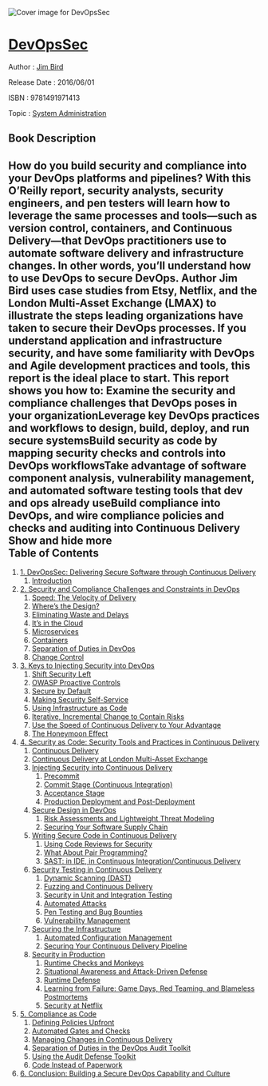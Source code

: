 ![Cover image for DevOpsSec](https://imgdetail.ebookreading.net/cover/cover/system_admin/EB9781491971413.jpg)

[DevOpsSec](https://ebookreading.net/view/book/DevOpsSec-EB9781491971413_1.html "DevOpsSec")
====================================================================================================================

Author : [Jim Bird](https://ebookreading.net/search/author/Jim+Bird)

Release Date : 2016/06/01

ISBN : 9781491971413

Topic : [System Administration](https://ebookreading.net/search/category/system-administration)

Book Description
-----------------

 How do you build security and compliance into your DevOps platforms and pipelines? With this O’Reilly report, security analysts, security engineers, and pen testers will learn how to leverage the same processes and tools—such as version control, containers, and Continuous Delivery—that DevOps practitioners use to automate software delivery and infrastructure changes. In other words, you’ll understand how to use DevOps to secure DevOps.
Author Jim Bird uses case studies from Etsy, Netflix, and the London Multi-Asset Exchange (LMAX) to illustrate the steps leading organizations have taken to secure their DevOps processes. If you understand application and infrastructure security, and have some familiarity with DevOps and Agile development practices and tools, this report is the ideal place to start.
This report shows you how to:
Examine the security and compliance challenges that DevOps poses in your organizationLeverage key DevOps practices and workflows to design, build, deploy, and run secure systemsBuild security as code by mapping security checks and controls into DevOps workflowsTake advantage of software component analysis, vulnerability management, and automated software testing tools that dev and ops already useBuild compliance into DevOps, and wire compliance policies and checks and auditing into Continuous Delivery        Show and hide more                
Table of Contents
-----------------

1. [1. DevOpsSec: Delivering Secure Software through Continuous Delivery](https://ebookreading.net/view/book/DevOpsSec-EB9781491971413_5.html#devopssec_deliverin)
    1. [Introduction](https://ebookreading.net/view/book/DevOpsSec-EB9781491971413_5.html#introduction)
1. [2. Security and Compliance Challenges and Constraints in DevOps](https://ebookreading.net/view/book/DevOpsSec-EB9781491971413_6.html#security_and_compli)
    1. [Speed: The Velocity of Delivery](https://ebookreading.net/view/book/DevOpsSec-EB9781491971413_6.html#speed_the_velocity_)
    1. [Where’s the Design?](https://ebookreading.net/view/book/DevOpsSec-EB9781491971413_6.html#whereapostrophes_th)
    1. [Eliminating Waste and Delays](https://ebookreading.net/view/book/DevOpsSec-EB9781491971413_6.html#eliminating_waste_a)
    1. [It’s in the Cloud](https://ebookreading.net/view/book/DevOpsSec-EB9781491971413_6.html#itapostrophes_in_th)
    1. [Microservices](https://ebookreading.net/view/book/DevOpsSec-EB9781491971413_6.html#microservices)
    1. [Containers](https://ebookreading.net/view/book/DevOpsSec-EB9781491971413_6.html#containers)
    1. [Separation of Duties in DevOps](https://ebookreading.net/view/book/DevOpsSec-EB9781491971413_6.html#separation_of_dutie)
    1. [Change Control](https://ebookreading.net/view/book/DevOpsSec-EB9781491971413_6.html#change_control)
1. [3. Keys to Injecting Security into DevOps](https://ebookreading.net/view/book/DevOpsSec-EB9781491971413_7.html#keys_to_injecting_s)
    1. [Shift Security Left](https://ebookreading.net/view/book/DevOpsSec-EB9781491971413_7.html#shift_security_left)
    1. [OWASP Proactive Controls](https://ebookreading.net/view/book/DevOpsSec-EB9781491971413_7.html#owasp_proactive_con)
    1. [Secure by Default](https://ebookreading.net/view/book/DevOpsSec-EB9781491971413_7.html#secure_by_default)
    1. [Making Security Self-Service](https://ebookreading.net/view/book/DevOpsSec-EB9781491971413_7.html#making_security_sel)
    1. [Using Infrastructure as Code](https://ebookreading.net/view/book/DevOpsSec-EB9781491971413_7.html#using_infrastructur)
    1. [Iterative, Incremental Change to Contain Risks](https://ebookreading.net/view/book/DevOpsSec-EB9781491971413_7.html#iterativecomma_incr)
    1. [Use the Speed of Continuous Delivery to Your Advantage](https://ebookreading.net/view/book/DevOpsSec-EB9781491971413_7.html#use_the_speed_of_co)
    1. [The Honeymoon Effect](https://ebookreading.net/view/book/DevOpsSec-EB9781491971413_7.html#honeymoon_effect)
1. [4. Security as Code: Security Tools and Practices in Continuous Delivery](https://ebookreading.net/view/book/DevOpsSec-EB9781491971413_8.html#security_as_code_se)
    1. [Continuous Delivery](https://ebookreading.net/view/book/DevOpsSec-EB9781491971413_8.html#continuous_delivery)
    1. [Continuous Delivery at London Multi-Asset Exchange](https://ebookreading.net/view/book/DevOpsSec-EB9781491971413_8.html#continuous_delivery)
    1. [Injecting Security into Continuous Delivery](https://ebookreading.net/view/book/DevOpsSec-EB9781491971413_8.html#injecting_security_)
        1. [Precommit](https://ebookreading.net/view/book/DevOpsSec-EB9781491971413_8.html#precommit)
        1. [Commit Stage (Continuous Integration)](https://ebookreading.net/view/book/DevOpsSec-EB9781491971413_8.html#commit_stage_left_p)
        1. [Acceptance Stage](https://ebookreading.net/view/book/DevOpsSec-EB9781491971413_8.html#acceptance_stage)
        1. [Production Deployment and Post-Deployment](https://ebookreading.net/view/book/DevOpsSec-EB9781491971413_8.html#production_deployme)
    1. [Secure Design in DevOps](https://ebookreading.net/view/book/DevOpsSec-EB9781491971413_8.html#secure_design_in_de)
        1. [Risk Assessments and Lightweight Threat Modeling](https://ebookreading.net/view/book/DevOpsSec-EB9781491971413_8.html#risk_assessments_an)
        1. [Securing Your Software Supply Chain](https://ebookreading.net/view/book/DevOpsSec-EB9781491971413_8.html#securing_your_softw)
    1. [Writing Secure Code in Continuous Delivery](https://ebookreading.net/view/book/DevOpsSec-EB9781491971413_8.html#writing_secure_code)
        1. [Using Code Reviews for Security](https://ebookreading.net/view/book/DevOpsSec-EB9781491971413_8.html#using_code_reviews_)
        1. [What About Pair Programming?](https://ebookreading.net/view/book/DevOpsSec-EB9781491971413_8.html#what_about_pair_pro)
        1. [SAST: in IDE, in Continuous Integration/Continuous Delivery](https://ebookreading.net/view/book/DevOpsSec-EB9781491971413_8.html#sast_in_idecomma_in)
    1. [Security Testing in Continuous Delivery](https://ebookreading.net/view/book/DevOpsSec-EB9781491971413_8.html#security_testing_in)
        1. [Dynamic Scanning (DAST)](https://ebookreading.net/view/book/DevOpsSec-EB9781491971413_8.html#dynamic_scanning_le)
        1. [Fuzzing and Continuous Delivery](https://ebookreading.net/view/book/DevOpsSec-EB9781491971413_8.html#fuzzing_and_continu)
        1. [Security in Unit and Integration Testing](https://ebookreading.net/view/book/DevOpsSec-EB9781491971413_8.html#security_in_unit_an)
        1. [Automated Attacks](https://ebookreading.net/view/book/DevOpsSec-EB9781491971413_8.html#automated_attacks)
        1. [Pen Testing and Bug Bounties](https://ebookreading.net/view/book/DevOpsSec-EB9781491971413_8.html#pen_testing_and_bug)
        1. [Vulnerability Management](https://ebookreading.net/view/book/DevOpsSec-EB9781491971413_8.html#vulnerability_manag)
    1. [Securing the Infrastructure](https://ebookreading.net/view/book/DevOpsSec-EB9781491971413_8.html#securing_the_infras)
        1. [Automated Configuration Management](https://ebookreading.net/view/book/DevOpsSec-EB9781491971413_8.html#automated_configura)
        1. [Securing Your Continuous Delivery Pipeline](https://ebookreading.net/view/book/DevOpsSec-EB9781491971413_8.html#securing_your_conti)
    1. [Security in Production](https://ebookreading.net/view/book/DevOpsSec-EB9781491971413_8.html#security_in_product)
        1. [Runtime Checks and Monkeys](https://ebookreading.net/view/book/DevOpsSec-EB9781491971413_8.html#run-time_checks_and)
        1. [Situational Awareness and Attack-Driven Defense](https://ebookreading.net/view/book/DevOpsSec-EB9781491971413_8.html#situational_awarene)
        1. [Runtime Defense](https://ebookreading.net/view/book/DevOpsSec-EB9781491971413_8.html#run-time_defense)
        1. [Learning from Failure: Game Days, Red Teaming, and Blameless Postmortems](https://ebookreading.net/view/book/DevOpsSec-EB9781491971413_8.html#learning_from_failu)
        1. [Security at Netflix](https://ebookreading.net/view/book/DevOpsSec-EB9781491971413_8.html#security_at_netflix)
1. [5. Compliance as Code](https://ebookreading.net/view/book/DevOpsSec-EB9781491971413_9.html#compliance_as_code)
    1. [Defining Policies Upfront](https://ebookreading.net/view/book/DevOpsSec-EB9781491971413_9.html#defining_policies_u)
    1. [Automated Gates and Checks](https://ebookreading.net/view/book/DevOpsSec-EB9781491971413_9.html#automated_gates_and)
    1. [Managing Changes in Continuous Delivery](https://ebookreading.net/view/book/DevOpsSec-EB9781491971413_9.html#managing_changes_in)
    1. [Separation of Duties in the DevOps Audit Toolkit](https://ebookreading.net/view/book/DevOpsSec-EB9781491971413_9.html#separation_of_dutie)
    1. [Using the Audit Defense Toolkit](https://ebookreading.net/view/book/DevOpsSec-EB9781491971413_9.html#using_the_audit_def)
    1. [Code Instead of Paperwork](https://ebookreading.net/view/book/DevOpsSec-EB9781491971413_9.html#code_instead_of_pap)
1. [6. Conclusion: Building a Secure DevOps Capability and Culture](https://ebookreading.net/view/book/DevOpsSec-EB9781491971413_10.html#conclusion_building)
